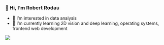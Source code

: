### 👋 Hi, I’m Robert Rodau
- 👀 I’m interested in data analysis
- 🌱 I’m currently learning 2D vision and deep learning, operating systems, frontend web development


<img src="https://github-readme-stats.vercel.app/api?username=rrodau&&show_icons=true&title_color=ffffff&icon_color=bb2acf&text_color=daf7dc&bg_color=151515">
<!--<img width="48%" src="https://github-readme-stats.vercel.app/api/wakatime?username=rrodau&theme=tokyonight&langs_count=5">-->
<!---
rrodau/rrodau is a ✨ special ✨ repository because its `README.md` (this file) appears on your GitHub profile.
You can click the Preview link to take a look at your changes.
--->
